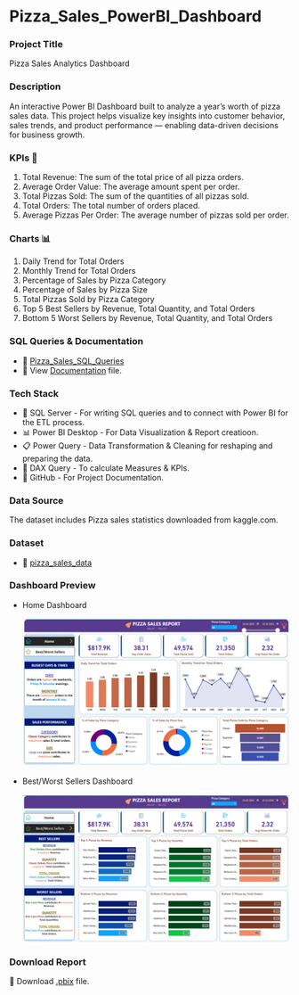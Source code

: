 # Pizza_Sales_PowerBI_Dashboard

### Project Title
Pizza Sales Analytics Dashboard

### Description
An interactive Power BI Dashboard built to analyze a year’s worth of pizza sales data.
This project helps visualize key insights into customer behavior, sales trends, and product performance — enabling data-driven decisions for business growth.

### KPIs :scroll:
1. Total Revenue: The sum of the total price of all pizza orders.
2. Average Order Value: The average amount spent per order.
3. Total Pizzas Sold: The sum of the quantities of all pizzas sold.
4. Total Orders: The total number of orders placed.
5. Average Pizzas Per Order: The average number of pizzas sold per order.

### Charts :bar_chart:
1. Daily Trend for Total Orders
2. Monthly Trend for Total Orders
3. Percentage of Sales by Pizza Category
4. Percentage of Sales by Pizza Size
5. Total Pizzas Sold by Pizza Category
6. Top 5 Best Sellers by Revenue, Total Quantity, and Total Orders
7. Bottom 5 Worst Sellers by Revenue, Total Quantity, and Total Orders

### SQL Queries & Documentation
- :page_with_curl: [Pizza_Sales_SQL_Queries](https://github.com/araza01/Pizza_Sales_PowerBI_Dashboard/blob/master/Pizza_Sales_Queries.sql) <br>
- :page_facing_up: View [Documentation](https://github.com/araza01/Pizza_Sales_PowerBI_Dashboard/blob/master/Pizza_Sales_Queries_Doc.pdf) file.

### Tech Stack
- :memo: SQL Server - For writing SQL queries and to connect with Power BI for the ETL process.
- :bar_chart: Power BI Desktop - For Data Visualization & Report creatioon.
- :clipboard: Power Query - Data Transformation & Cleaning for reshaping and preparing the data.
- :brain: DAX Query -  To calculate Measures & KPIs.
- :ledger: GitHub - For Project Documentation.

### Data Source
The dataset includes Pizza sales statistics downloaded from kaggle.com.

### Dataset
- :open_file_folder: [pizza_sales_data](https://github.com/araza01/Pizza_Sales_PowerBI_Dashboard/blob/master/pizza_sales_data.csv)

### Dashboard Preview
- Home Dashboard <br><br> ![image](https://github.com/araza01/Pizza_Sales_PowerBI_Dashboard/blob/master/Snapshot_of_Home_Dashboard.png) <br><br>
- Best/Worst Sellers Dashboard <br><br> ![image](https://github.com/araza01/Pizza_Sales_PowerBI_Dashboard/blob/master/Snapshot_of_Sellers_Dashboard.png)

### Download Report
:file_folder: Download [.pbix](https://github.com/araza01/Pizza_Sales_PowerBI_Dashboard/blob/master/Pizza_Sales_Analysis.pbix) file.
